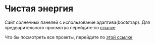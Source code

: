 # Чистая энергия
Сайт солнечных панелей с использование адаптива(bootstrap). Для предварительного просмотра перейдите по <a href="https://imarshuba.github.io/NRG/">ссылке</a>

Что бы посмотреть все проекты, перейдите по <a href="https://github.com/iMarshuba/red-gym">этой ссылке</a>